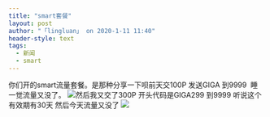 ```yaml
---
title: "smart套餐"
layout: post
author: "「lingluan」 on 2020-1-11 11:40"
header-style: text
tags:
  - 新闻
  - smart
---
```


<head></head>
<body>
  你们开的smart流量套餐。是那种分享一下呗前天交100P 发送GIGA 到9999&nbsp;&nbsp;睡一觉流量又没了。 
 <img src="https://bbs.boniu123.cc/static/image/smiley/grapeman/02.gif" smilieid="42">然后我又交了300P 开头代码是GIGA299 到9999 听说这个有效期有30天 然后今天流量又没了
 <img src="https://bbs.boniu123.cc/static/image/smiley/grapeman/02.gif" smilieid="42">
 <br> 
 <br> 
 <br>
</body>


